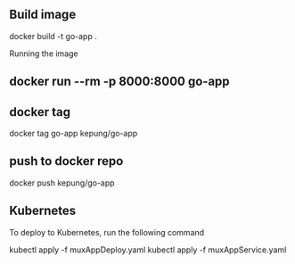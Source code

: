 
## Build image 

docker build -t go-app .

Running the image 

## docker run --rm -p 8000:8000 go-app

## docker tag 

docker tag go-app kepung/go-app

## push to docker repo

docker push kepung/go-app


## Kubernetes

To deploy to Kubernetes, run the following command  

kubectl apply -f muxAppDeploy.yaml 
kubectl apply -f muxAppService.yaml

